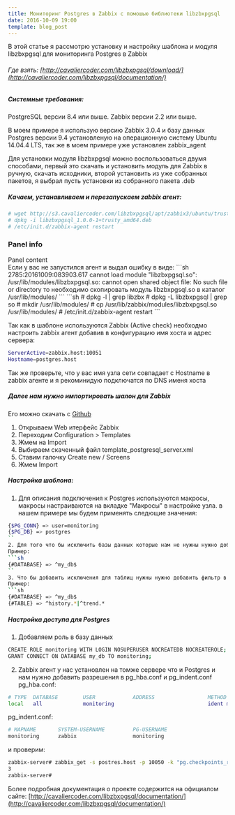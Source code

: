 ```yaml
---
title: Мониторинг Postgres в Zabbix с помошью библиотеки libzbxpgsql 
date: 2016-10-09 19:00
template: blog_post
---
```


В этой статье я рассмотрю установку и настройку шаблона и модуля libzbxpgsql для мониторинга Postgres в Zabbix
<!--more-->

###### Где взять: [http://cavaliercoder.com/libzbxpgsql/download/](http://cavaliercoder.com/libzbxpgsql/documentation/)

##### Системные требования:
PostgreSQL версии 8.4 или выше.
Zabbix версии 2.2 или выше.

В моем примере я использую версию Zabbix 3.0.4 и базу данных Postgres версии 9.4 установленую на операционную систему Ubuntu 14.04.4 LTS, так же в моем примере уже установлен zabbix_agent

Для установки модуля libzbxpgsql можно воспользоваться двумя способами, первый это скачать и установить модуль для Zabbix в ручную, скачать исходники, второй установить из уже собранных пакетов, я выбрал пусть установки из собранного пакета .deb

##### Качаем, устанавливаем и перезапускаем zabbix агент:
```sh
# wget http://s3.cavaliercoder.com/libzbxpgsql/apt/zabbix3/ubuntu/trusty/amd64/libzbxpgsql_1.0.0-1%2Btrusty_amd64.deb
# dpkg -i libzbxpgsql_1.0.0-1+trusty_amd64.deb
# /etc/init.d/zabbix-agent restart
```
<div class="panel panel-info">
  <div class="panel-heading">
    <h3 class="panel-title">Panel info</h3>
  </div>
  <div class="panel-body">
    Panel content
  </div>
</div>
Если у вас не запустился агент и выдал ошибку в виде:
```sh
  2785:20161009:083903.617 cannot load module "libzbxpgsql.so": /usr/lib/modules/libzbxpgsql.so: cannot open shared object file: No such file or directory
то необходимо скопировать модуль libzbxpgsql.so в каталог /usr/lib/modules/
```
```sh
# dpkg -l | grep libzbx
# dpkg -L libzbxpgsql | grep so
# mkdir /usr/lib/modules/
# cp /usr/lib/zabbix/modules/libzbxpgsql.so /usr/lib/modules/
# /etc/init.d/zabbix-agent restart
```

Так как в шаблоне используются Zabbix (Active check) необходмо настроить zabbix агент добавив в конфигурацию имя хоста и адрес сервера:
```sh
ServerActive=zabbix.host:10051
Hostname=postgres.host
```
Так же проверьте, что у вас имя узла сети совпадает с Hostname в zabbix агенте и я рекоминидую подключатся по DNS именя хоста

##### Далее нам нужно импортировать шалон для Zabbix
Его можно скачать с [Github](https://raw.githubusercontent.com/cavaliercoder/libzbxpgsql/v1.0.0/template_postgresql_server.xml) 
1. Открываем Web итерфейс Zabbix
2. Переходим Configuration > Templates
3. Жмем на Import
4. Выбираем скаченный файл template_postgresql_server.xml
5. Ставим галочку Create new / Screens
6. Жмем Import 

##### Настройка шаблона:
1. Для описания подключения к Postgres используются макросы, макросы настраиваются на вкладке "Макросы" в настройке узла.
в нашем примере мы будем применять следющие значения:
```sh
{$PG_CONN} => user=monitoring
{$PG_DB} => postgres
``
2. Для того что бы исключить базы данных которые нам не нужны нужно добавить фильтр в Discover PostgreSQL Databases 
Пример:
```sh
{#DATABASE} => ^my_db$
``
3. Что бы добавить исключения для таблиц нужны нужно добавить фильтр в Discover PostgreSQL Tables и Discover PostgreSQL Indexes
Пример:
```sh
{#DATABASE} => ^my_db$
{#TABLE} => ^history.*|^trend.*
```

##### Настройка доступа для Postgres
1. Добавляем роль в базу данных
```sh
CREATE ROLE monitoring WITH LOGIN NOSUPERUSER NOCREATEDB NOCREATEROLE;
GRANT CONNECT ON DATABASE my_db TO monitoring;
```
2. Zabbix агент у нас установлен на томже сервере что и Postgres и нам нужно добавить разрешения в pg_hba.conf и pg_indent.conf
pg_hba.conf:
```sh
# TYPE  DATABASE        USER            ADDRESS                 METHOD
local   all             monitoring                              ident map=monitoring
```

pg_indent.conf:
```sh
# MAPNAME       SYSTEM-USERNAME         PG-USERNAME
monitoring      zabbix                  monitoring
```
и проверим:
```sh
zabbix-server# zabbix_get -s postres.host -p 10050 -k "pg.checkpoints_req[user=monitoring,postgres]"
3
zabbix-server#
```

Более подробная документация о проекте содержится на официалом сайте: [http://cavaliercoder.com/libzbxpgsql/documentation/](http://cavaliercoder.com/libzbxpgsql/documentation/)



